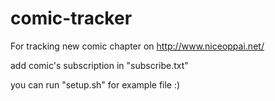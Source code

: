 # comic-tracker
For tracking new comic chapter on http://www.niceoppai.net/

add comic's subscription in "subscribe.txt"

you can run "setup.sh" for example file :)
